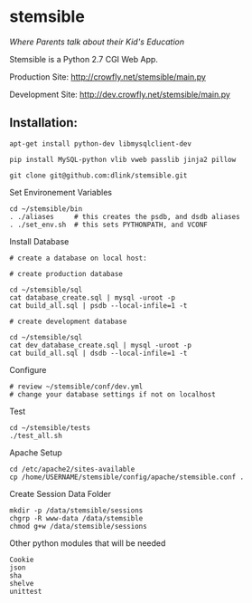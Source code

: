 # stemsible

*Where Parents talk about their Kid's Education*

Stemsible is a Python 2.7 CGI Web App.

Production Site: http://crowfly.net/stemsible/main.py

Development Site: http://dev.crowfly.net/stemsible/main.py

## Installation:
```
apt-get install python-dev libmysqlclient-dev

pip install MySQL-python vlib vweb passlib jinja2 pillow

git clone git@github.com:dlink/stemsible.git
```

Set Environement Variables
```
cd ~/stemsible/bin
. ./aliases     # this creates the psdb, and dsdb aliases
. ./set_env.sh  # this sets PYTHONPATH, and VCONF
```

Install Database
```
# create a database on local host:

# create production database

cd ~/stemsible/sql
cat database_create.sql | mysql -uroot -p
cat build_all.sql | psdb --local-infile=1 -t

# create development database

cd ~/stemsible/sql
cat dev_database_create.sql | mysql -uroot -p
cat build_all.sql | dsdb --local-infile=1 -t
```

Configure
```
# review ~/stemsible/conf/dev.yml
# change your database settings if not on localhost
```

Test
```
cd ~/stemsible/tests
./test_all.sh
```

Apache Setup
```
cd /etc/apache2/sites-available
cp /home/USERNAME/stemsible/config/apache/stemsible.conf .
```

Create Session Data Folder
```
mkdir -p /data/stemsible/sessions
chgrp -R www-data /data/stemsible
chmod g+w /data/stemsible/sessions
```

Other python modules that will be needed
```
Cookie
json
sha
shelve
unittest
```
